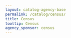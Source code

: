 ```yaml
---
layout: catalog-agency-base
permalink: /catalog/census/
title: Census
tooltip: Census
agency_sponsor: census
---
```

